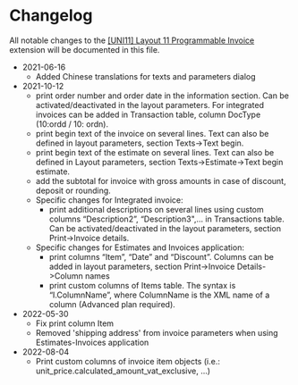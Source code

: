 # Changelog

All notable changes to the [[UNI11] Layout 11 Programmable Invoice](https://www.banana.ch/apps/en/node/9423) extension will be documented in this file.

* 2021-06-16
	* Added Chinese translations for texts and parameters dialog  
* 2021-10-12
	* print order number and order date in the information section. Can be activated/deactivated in the layout parameters. For integrated invoices can be added in Transaction table, column DocType (10:ordd / 10: ordn).
	* print begin text of the invoice on several lines. Text can also be defined in layout parameters, section Texts->Text begin.
	* print begin text of the estimate on several lines. Text can also be defined in Layout parameters, section Texts->Estimate->Text begin estimate.
	* add the subtotal for invoice with gross amounts in case of discount, deposit or rounding.
	* Specific changes for Integrated invoice:
		* print additional descriptions on several lines using custom columns “Description2”, “Description3",… in Transactions table. Can be activated/deactivated in the layout parameters, section Print->Invoice details.   
	* Specific changes for Estimates and Invoices application:
		* print columns “Item”, “Date” and “Discount”. Columns can be added in layout parameters, section Print->Invoice Details->Column names
		* print custom columns of Items table. The syntax is “I.ColumnName”, where ColumnName is the XML name of a column (Advanced plan required).  
* 2022-05-30
	* Fix print column Item  
	* Removed 'shipping address' from invoice parameters when using Estimates-Invoices application  
* 2022-08-04
    * Print custom columns of invoice item objects (i.e.: unit_price.calculated_amount_vat_exclusive, ...)
    
